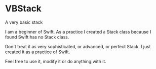 # VBStack
A very basic stack

I am a beginner of Swift. As a practice I created a Stack class because I found Swift has no Stack class.

Don't treat it as very sophisticated, or advanced, or perfect Stack. I just created it as a practice of Swift.

Feel free to use it, modify it or do anything with it.

